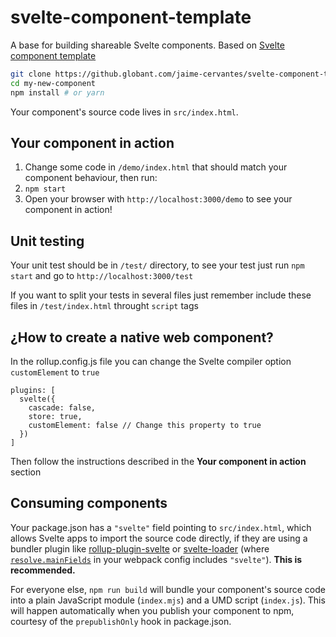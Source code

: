 # svelte-component-template

A base for building shareable Svelte components. Based on [Svelte component template](https://github.com/sveltejs/component-template)


```bash
git clone https://github.globant.com/jaime-cervantes/svelte-component-template my-new-component
cd my-new-component
npm install # or yarn
```

Your component's source code lives in `src/index.html`.

## Your component in action

1. Change some code in `/demo/index.html` that should match your component behaviour, then run:
2. `npm start`
3. Open your browser with `http://localhost:3000/demo` to see your component in action!

## Unit testing

Your unit test should be in `/test/` directory, to see your test just run `npm start` and go to `http://localhost:3000/test`

If you want to split your tests in several files just remember include these files in `/test/index.html` throught `script` tags

## ¿How to create a native web component?

In the rollup.config.js file you can change the Svelte compiler option `customElement` to `true`
```
plugins: [
  svelte({
    cascade: false,
    store: true,
    customElement: false // Change this property to true
  })
]
```
Then follow the instructions described in the **Your component in action** section

## Consuming components

Your package.json has a `"svelte"` field pointing to `src/index.html`, which allows Svelte apps to import the source code directly, if they are using a bundler plugin like [rollup-plugin-svelte](https://github.com/rollup/rollup-plugin-svelte) or [svelte-loader](https://github.com/sveltejs/svelte-loader) (where [`resolve.mainFields`](https://webpack.js.org/configuration/resolve/#resolve-mainfields) in your webpack config includes `"svelte"`). **This is recommended.**

For everyone else, `npm run build` will bundle your component's source code into a plain JavaScript module (`index.mjs`) and a UMD script (`index.js`). This will happen automatically when you publish your component to npm, courtesy of the `prepublishOnly` hook in package.json.
